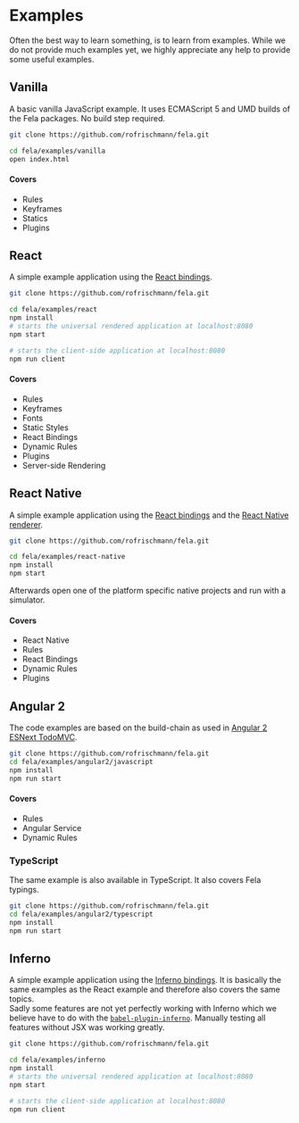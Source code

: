 # Examples

Often the best way to learn something, is to learn from examples.
While we do not provide much examples yet, we highly appreciate any help to provide some useful examples.

## Vanilla
A basic vanilla JavaScript example. It uses ECMAScript 5 and UMD builds of the Fela packages. No build step required.
```sh
git clone https://github.com/rofrischmann/fela.git

cd fela/examples/vanilla
open index.html
```

#### Covers
* Rules
* Keyframes
* Statics
* Plugins

## React
A simple example application using the [React bindings](https://github.com/rofrischmann/react-fela).

```sh
git clone https://github.com/rofrischmann/fela.git

cd fela/examples/react
npm install
# starts the universal rendered application at localhost:8080
npm start

# starts the client-side application at localhost:8080
npm run client
```

#### Covers
* Rules
* Keyframes
* Fonts
* Static Styles
* React Bindings
* Dynamic Rules
* Plugins
* Server-side Rendering

## React Native
A simple example application using the [React bindings](https://github.com/rofrischmann/react-fela) and the [React Native renderer](http://fela.js.org/docs/guides/UsageWithReactNative.html#native-renderer).

```sh
git clone https://github.com/rofrischmann/fela.git

cd fela/examples/react-native
npm install
npm start
```

Afterwards open one of the platform specific native projects and run with a simulator.

#### Covers
* React Native
* Rules
* React Bindings
* Dynamic Rules
* Plugins

## Angular 2
The code examples are based on the build-chain as used in [Angular 2 ESNext TodoMVC](https://github.com/blacksonic/angular2-esnext-todomvc).

```sh
git clone https://github.com/rofrischmann/fela.git
cd fela/examples/angular2/javascript
npm install
npm run start
```

#### Covers
* Rules
* Angular Service
* Dynamic Rules

### TypeScript
The same example is also available in TypeScript. It also covers Fela typings.
```sh
git clone https://github.com/rofrischmann/fela.git
cd fela/examples/angular2/typescript
npm install
npm run start
```

## Inferno
A simple example application using the [Inferno bindings](https://github.com/rofrischmann/inferno-fela).
It is basically the same examples as the React example and therefore also covers the same topics.<br>
Sadly some features are not yet perfectly working with Inferno which we believe have to do with the [`babel-plugin-inferno`](https://github.com/trueadm/babel-plugin-inferno). Manually testing all features without JSX was working greatly.

```sh
git clone https://github.com/rofrischmann/fela.git

cd fela/examples/inferno
npm install
# starts the universal rendered application at localhost:8080
npm start

# starts the client-side application at localhost:8080
npm run client
```

